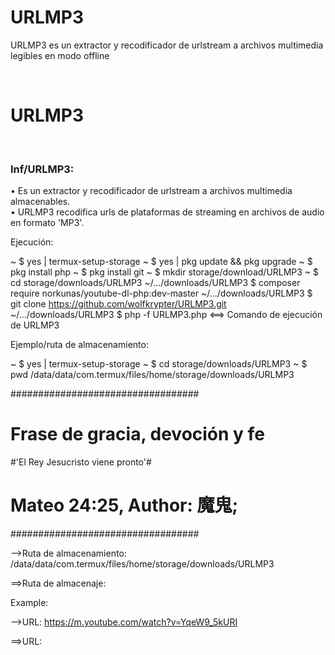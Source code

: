 # URLMP3
URLMP3  es un extractor y recodificador de urlstream a archivos multimedia legibles en modo offline

</br><h1>URLMP3</h1></br>


<h3>Inf/URLMP3:</h3>

• Es un extractor y recodificador de urlstream a archivos multimedia almacenables.                                                  
• URLMP3 recodifica urls de plataformas de streaming en archivos de audio en formato 'MP3'.

Ejecución:

~ $ yes | termux-setup-storage
~ $ yes | pkg update && pkg upgrade
~ $ pkg install php
~ $ pkg install git
~ $ mkdir storage/download/URLMP3
~ $ cd storage/downloads/URLMP3
~/.../downloads/URLMP3 $ composer require norkunas/youtube-dl-php:dev-master
~/.../downloads/URLMP3 $ git clone https://github.com/wolfkrypter/URLMP3.git
~/.../downloads/URLMP3 $ php -f URLMP3.php <==> Comando de ejecución de URLMP3

Ejemplo/ruta de almacenamiento:

~ $ yes | termux-setup-storage
~ $ cd storage/downloads/URLMP3
~ $ pwd
/data/data/com.termux/files/home/storage/downloads/URLMP3


##################################
# Frase de gracia, devoción y fe #
#'El Rey Jesucristo viene pronto'#
#   Mateo 24:25, Author: 魔鬼;   #
##################################


-->Ruta de almacenamiento: /data/data/com.termux/files/home/storage/downloads/URLMP3

==>Ruta de almacenaje:


Example:



-->URL: https://m.youtube.com/watch?v=YqeW9_5kURI

==>URL:
